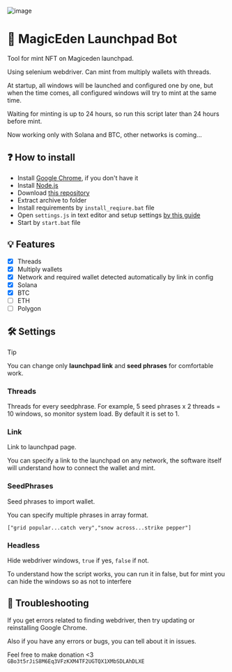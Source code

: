 ![image](https://github.com/Starlk7/Magiceden-Launchpad-Bot/assets/155927834/daf25198-7063-4651-8f5a-4eb1c28956b4)


# 🤖 MagicEden Launchpad Bot
Tool for mint NFT on Magiceden launchpad.

Using selenium webdriver. Can mint from multiply wallets with threads.

At startup, all windows will be launched and configured one by one, but when the time comes, all configured windows will try to mint at the same time.

Waiting for minting is up to 24 hours, so run this script later than 24 hours before mint.

Now working only with Solana and BTC, other networks is coming...

## ❓ How to install
* Install [Google Chrome](https://www.google.com/chrome/), if you don't have it
* Install [Node.js](https://nodejs.org/en/download/current)
* Download [this repository](https://github.com/Starlk7/Magiceden-Launchpad-Bot/archive/refs/heads/main.zip)
* Extract archive to folder
* Install requirements by ```install_reqiure.bat``` file
* Open ```settings.js``` in text editor and setup settings [by this guide](https://github.com/Starlk7/Magiceden-Launchpad-Bot/blob/main/README.md#settings)
* Start by ```start.bat``` file

## 💡 Features
- [x] Threads
- [x] Multiply wallets
- [x] Network and required wallet detected automatically by link in config
- [x] Solana
- [x] BTC
- [ ] ETH
- [ ] Polygon

## 🛠️ Settings

> [!TIP]
> You can change only **launchpad link** and **seed phrases** for comfortable work.

### Threads

Threads for every seedphrase. For example, 5 seed phrases x 2 threads = 10 windows, so monitor system load. By default it is set to 1. 


### Link

Link to launchpad page. 

You can specify a link to the launchpad on any network, the software itself will understand how to connect the wallet and mint.

### SeedPhrases

Seed phrases to import wallet.

You can specify multiple phrases in array format.

```["grid popular...catch very","snow across...strike pepper"]```

### Headless

Hide webdriver windows, ```true``` if yes, ```false``` if not.

To understand how the script works, you can run it in false, but for mint you can hide the windows so as not to interfere



## 📑 Troubleshooting
If you get errors related to finding  webdriver, then try updating or reinstalling Google Chrome.

Also if you have any errors or bugs, you can tell about it in issues.

Feel free to make donation <3
```GBo3t5rJiS8M6Eq3VFzKXM4TF2UGTQX1XMbSDLAhDLXE```
